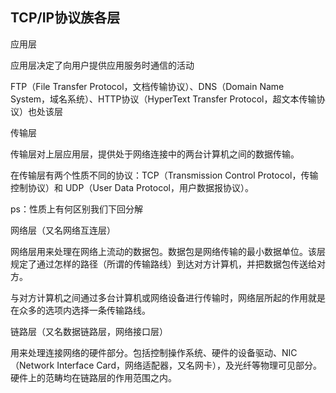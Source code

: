 ## TCP/IP协议族各层

应用层

应用层决定了向用户提供应用服务时通信的活动

FTP（File Transfer Protocol，文档传输协议）、DNS（Domain Name System，域名系统）、HTTP协议（HyperText Transfer Protocol，超文本传输协议）也处该层



传输层

传输层对上层应用层，提供处于网络连接中的两台计算机之间的数据传输。

在传输层有两个性质不同的协议：TCP（Transmission Control Protocol，传输控制协议）和 UDP（User Data Protocol，用户数据报协议）。

ps：性质上有何区别我们下回分解



网络层（又名网络互连层）

网络层用来处理在网络上流动的数据包。数据包是网络传输的最小数据单位。该层规定了通过怎样的路径（所谓的传输路线）到达对方计算机，并把数据包传送给对方。

与对方计算机之间通过多台计算机或网络设备进行传输时，网络层所起的作用就是在众多的选项内选择一条传输路线。



链路层（又名数据链路层，网络接口层）

用来处理连接网络的硬件部分。包括控制操作系统、硬件的设备驱动、NIC（Network Interface Card，网络适配器，又名网卡），及光纤等物理可见部分。硬件上的范畴均在链路层的作用范围之内。